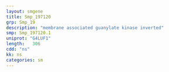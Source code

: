 ```yaml
---
layout: smgene
title: Smp_197120
grp: Smp_19
description: "membrane associated guanylate kinase inverted"
smp: Smp_197120.1
uniprot: "G4LUF1"
length:   306
cdd: "ns"
kk: ns
categories: sm
---
```

